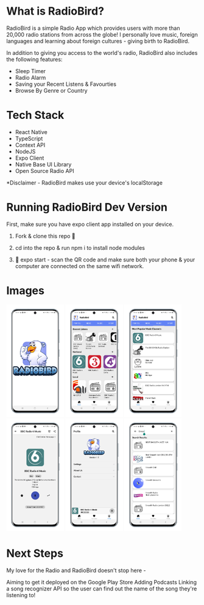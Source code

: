 # What is RadioBird?
RadioBird is a simple Radio App which provides users with more than 20,000 radio stations from across the globe! I personally love music, foreign languages and learning about foreign cultures - giving birth to RadioBird. 

In addition to giving you access to the world's radio, RadioBird also includes the following features:

 - Sleep Timer
 - Radio Alarm
 - Saving your Recent Listens & Favourties
 - Browse By Genre or Country

# Tech Stack
- React Native
- TypeScript
- Context API
- NodeJS
- Expo Client
- Native Base UI Library
- Open Source Radio API

*Disclaimer - RadioBird makes use your device's localStorage 


# Running RadioBird Dev Version

First, make sure you have expo client app installed on your device. 

1. Fork & clone this repo 🍴

2. cd into the repo & run npm i to install node modules

3. 🚀 expo start - scan the QR code and make sure both your phone & your computer are connected on the same wifi network.

# Images 
 <img src="./assets/images/splashimage.png" width="30%"></img> <img src="./assets/images/homepage.png" width="30%"></img> <img src="./assets/images/newspage.png" width="30%"></img> <img src="./assets/images/playerscreen.png" width="30%"></img> <img src="./assets/images/profilepage.png" width="30%"></img> <img src="./assets/images/searchpage.png" width="30%"></img> 


# Next Steps

My love for the Radio and RadioBird doesn't stop here -

Aiming to get it deployed on the Google Play Store
Adding Podcasts
Linking a song recognizer API so the user can find out the name of the song they're listening to! 

